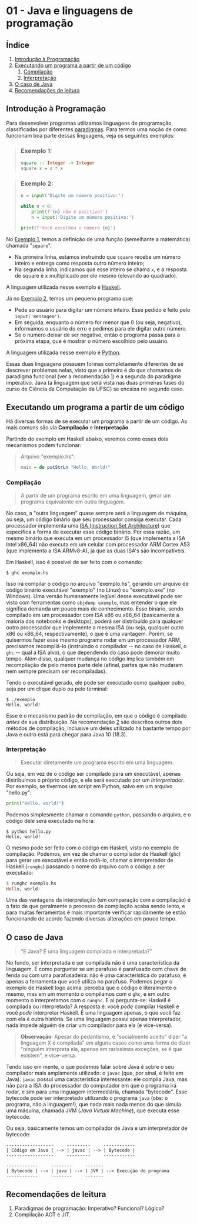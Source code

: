 01 - Java e linguagens de programação
=====================================


Índice
------

1. [Introdução à Programação](#introdução-à-programação)
2. [Executando um programa a partir de um código](#executando-um-programa-a-partir-de-um-código)
   1. [Compilação](#compilação)
   2. [Interpretação](#interpretação)
3. [O caso de Java](#o-caso-de-java)
4. [Recomendações de leitura](#recomendações-de-leitura)

Introdução à Programação
------------------------

Para desenvolver programas utilizamos linguagens de programação, classificadas
por diferentes
[paradigmas](https://en.wikipedia.org/wiki/Programming_paradigm). Para termos
uma noção de como funcionam boa parte dessas linguagens, veja os seguintes
exemplos:

> ### Exemplo 1:
>
> ```haskell
> square :: Integer -> Integer
> square x = x * x
> ```

> ### Exemplo 2:
>
> ```python
> n = input('Digite um número positivo:')
>
> while n < 0:
>     print(f'{n} não é positivo!')
>     n = input('Digite um número positivo:')
>
> print(f'Você escolheu o número {n}')
> ```

No [Exemplo 1](#exemplo-1), temos a definição de uma função (semelhante a
matemática) chamada "`square`".

- Na primeira linha, estamos instruindo que `square` recebe um número inteiro e
  entrega como resposta outro número inteiro;
- Na segunda linha, indicamos que esse inteiro se chama `x`, e a resposta de
  square é x multiplicado por ele mesmo (elevando ao quadrado).

A linguagem utilizada nesse exemplo é [Haskell](https://haskell.org/).


Já no [Exemplo 2](#exemplo-2), temos um pequeno programa que:

- Pede ao usuário para digitar um número inteiro. Esse pedido é feito pelo
  `input('mensagem')`.
- Em seguida, enquanto o número for menor que 0 (ou seja, negativo), informamos
  o usuário do erro e pedimos para ele digitar outro número.
- Se o número deixar de ser negativo, então o programa passa para a próxima
  etapa, que é mostrar o número escolhido pelo usuário.

A linguagem utilizada nesse exemplo é [Python](https://python.org).

Essas duas linguagens possuem formas completamente diferentes de se descrever
problemas nelas, visto que a primeira é do que chamamos de paradigma funcional
(ver a recomendação [1](#recomendações-de-leitura)) e a segunda do paradigma
imperativo. Java (a linguagem que será vista nas duas primeiras fases do curso
de Ciência da Computação da UFSC) se encaixa no segundo caso.



Executando um programa a partir de um código
--------------------------------------------

Há diversas formas de se executar um programa a partir de um código. As mais
comuns são via **Compilação** e **Interpretação**.

Partindo do exemplo em Haskell abaixo, veremos como esses dois mecanismos podem
funcionar:

> Arquivo "exemplo.hs":
>
> ```haskell
> main = do putStrLn "Hello, World!"
> ```

### Compilação

> A partir de um programa escrito em uma linguagem, gerar um programa
> equivalente em outra linguagem.

No caso, a "outra linguagem" quase sempre será a linguagem de máquina, ou seja,
um código binário que seu processador consiga executar. Cada processador
implementa uma [ISA (Instruction Set
Architecture)](https://en.wikipedia.org/wiki/Instruction_set_architecture) que
especifica a forma de executar esse código binário. Por essa razão, um mesmo
binário que executa em um processador i5 (que implementa a ISA Intel x86_64)
não executa em um celular com processador ARM Cortex A53 (que implementa a ISA
ARMv8-A), já que as duas ISA's são incompatíveis.

Em Haskell, isso é possível de ser feito com o comando:

```
$ ghc exemplo.hs
```

Isso irá compilar o código no arquivo "exemplo.hs", gerando um arquivo de
código binário executável "exemplo" (no Linux) ou "exemplo.exe" (no Windows).
Uma versão humanamente legível desse executável pode ser visto com ferramentas
como `objdump exemplo`, mas entender o que ele significa demanda um pouco mais
de conhecimento. Esse binário, sendo compilado em um processador com ISA x86 ou
x86_64 (basicamente a maioria dos notebooks e desktops), poderá ser distribuído
para qualquer outro processador que implemente a mesma ISA (ou seja, qualquer
outro x86 ou x86_64, respectivamente), o que é uma vantagem. Porém, se
quisermos fazer esse mesmo programa rodar em um processador ARM, precisamos
recompilá-lo (instruindo o compilador -- no caso de Haskell, o `ghc` -- qual a
ISA alvo), o que dependendo do caso pode demorar muito tempo. Além disso,
qualquer mudança no código implica também em recompilação de pelo menos parte
dele (afinal, partes que não mudaram nem sempre precisam ser recompiladas).

Tendo o executável gerado, ele pode ser executado como qualquer outro, seja por
um clique duplo ou pelo terminal:

```
$ ./exemplo
Hello, world!
```

Esse é o mecanismo padrão de compilação, em que o código é compilado *antes* de
sua distribuição. Na recomendação [2](#recomendações-de-leitura) são descritos
outros dois métodos de compilação, inclusive um deles utilizado há bastante
tempo por Java e outro está para chegar para Java 10 (18.3).

### Interpretação

> Executar diretamente um programa escrito em uma linguagem.

Ou seja, em vez de o código ser compilado para um executável, apenas
distribuímos o próprio código, e ele será executado por um _Interpretador_.
Por exemplo, se tivermos um script em Python, salvo em um arquivo "hello.py":

```python
print("Hello, world!")
```

Podemos simplesmente chamar o comando `python`, passando o arquivo, e o código
dele será executado na hora:

```
$ python hello.py
Hello, world!
```

O mesmo pode ser feito com o código em Haskell, visto no exemplo de compilação.
Podemos, em vez de chamar o compilador de Haskell (`ghc`) para gerar um
executável e então rodá-lo, chamar o interpretador de Haskell (`runghc`)
passando o nome do arquivo com o código a ser executado:

```haskell
$ runghc exemplo.hs
Hello, world!
```

Uma das vantagens da interpretação (em comparação com a compilação) é o fato de
que geralmente o processo de compilação acaba sendo lento, e para muitas
ferramentas é mais importante verificar rapidamente se estão funcionando de
acordo fazendo diversas alterações em pouco tempo.



O caso de Java
--------------

> "E Java? É uma linguagem compilada e interpretada?"

No fundo, ser interpretada e ser compilada não é uma característica da
linguagem. É como perguntar se um parafuso é parafusado com chave de fenda ou
com uma parafusadeira: não é uma característica do parafuso, é apenas a
ferramenta que você utiliza no parafuso. Podemos pegar o exemplo de Haskell
logo acima: perceba que o código é literalmente o mesmo, mas em um momento o
compilamos com o `ghc`, e em outro momento o interpretamos com o `runghc`. E aí
pergunta-se: Haskell é compilada ou interpretada? A resposta é: você *pode*
compilar Haskell e você *pode* interpretar Haskell. É uma linguagem apenas, o
que você faz com ela é outra história. Se uma linguagem possui apenas
interpretador, nada impede alguém de criar um compilador para ela (e
vice-versa).

> **Observação**: Apesar do pedantismo, é "socialmente aceito" dizer "a
> linguagem X é compilada" em alguns casos como uma forma de dizer "ninguém
> interpreta ela, apenas em raríssimas exceções, se é que existem", e
> vice-versa.

Tendo isso em mente, o que podemos falar sobre Java é sobre o seu compilador
mais amplamente utilizado: o `javac` (que, por sinal, é feito em Java). `javac`
possui uma característica interessante: ele compila Java, mas não para a ISA do
processador do computador em que o programa irá rodar, e sim para uma linguagem
intermediária, chamada "bytecode". Esse bytecode pode ser interpretado
utilizando o programa `java` (obs: o programa, não a linguagem!), que nada mais
nada menos do que simula uma máquina, chamada JVM (_Java Virtual Machine_), que
executa esse bytecode.

Ou seja, basicamente temos um compilador de Java e um interpretador de
bytecode:

```
------------------     ---------     ------------
| Código em Java | --> | javac | --> | Bytecode |
------------------     ---------     ------------

------------     --------     -------
| Bytecode | --> | java | --> | JVM | --> Execução do programa
------------     --------     -------
```



Recomendações de leitura
------------------------

1. Paradigmas de programação: Imperativo? Funcional? Lógico?
2. Compilação AOT e JIT.

